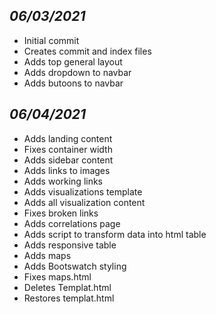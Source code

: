 ## *06/03/2021*
- Initial commit
- Creates commit and index files
- Adds top general layout
- Adds dropdown to navbar
- Adds butoons to navbar

## *06/04/2021*
- Adds landing content
- Fixes container width
- Adds sidebar content
- Adds links to images
- Adds working links
- Adds visualizations template
- Adds all visualization content
- Fixes broken links
- Adds correlations page
- Adds script to transform data into html table
- Adds responsive table
- Adds maps
- Adds Bootswatch styling
- Fixes maps.html
- Deletes Templat.html
- Restores templat.html
